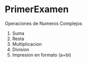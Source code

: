 # PrimerExamen
Operaciones de Numeros Complejos

1. Suma
2. Resta
3. Multiplicacion
4. Division
5. Impresion en formato (a+bi)
